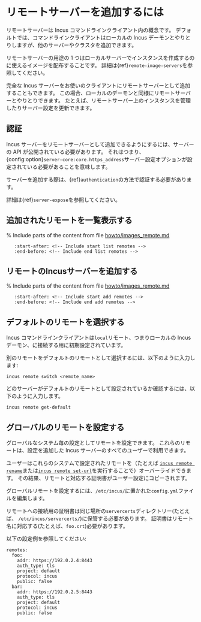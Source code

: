 # リモートサーバーを追加するには

リモートサーバーは Incus コマンドラインクライアント内の概念です。
デフォルトでは、コマンドラインクライアントはローカルの Incus デーモンとやりとりしますが、他のサーバーやクラスタを追加できます。

リモートサーバーの用途の 1 つはローカルサーバーでインスタンスを作成するのに使えるイメージを配布することです。
詳細は{ref}`remote-image-servers`を参照してください。

完全な Incus サーバーをお使いのクライアントにリモートサーバーとして追加することもできます。
この場合、ローカルのデーモンと同様にリモートサーバーとやりとりできます。
たとえば、リモートサーバー上のインスタンスを管理したりサーバー設定を更新できます。

## 認証

Incus サーバーをリモートサーバーとして追加できるようにするには、サーバーの API が公開されている必要があります。
それはつまり、{config:option}`server-core:core.https_address`サーバー設定オプションが設定されている必要があることを意味します。

サーバーを追加する際は、{ref}`authentication`の方法で認証する必要があります。

詳細は{ref}`server-expose`を参照してください。

## 追加されたリモートを一覧表示する

% Include parts of the content from file [howto/images_remote.md](howto/images_remote.md)
```{include} howto/images_remote.md
   :start-after: <!-- Include start list remotes -->
   :end-before: <!-- Include end list remotes -->
```

## リモートのIncusサーバーを追加する

% Include parts of the content from file [howto/images_remote.md](howto/images_remote.md)
```{include} howto/images_remote.md
   :start-after: <!-- Include start add remotes -->
   :end-before: <!-- Include end add remotes -->
```

## デフォルトのリモートを選択する

Incus コマンドラインクライアントは`local`リモート、つまりローカルの Incus デーモン、に接続する用に初期設定されています。

別のリモートをデフォルトのリモートとして選択するには、以下のように入力します:

    incus remote switch <remote_name>

どのサーバーがデフォルトのリモートとして設定されているか確認するには、以下のように入力します。

    incus remote get-default

## グローバルのリモートを設定する

グローバルなシステム毎の設定としてリモートを設定できます。
これらのリモートは、設定を追加した Incus サーバーのすべてのユーザーで利用できます。

ユーザーはこれらのシステムで設定されたリモートを（たとえば [`incus remote rename`](incus_remote_rename.md)または[`incus remote set-url`](incus_remote_set-url.md)を実行することで）オーバーライドできます。
その結果、リモートと対応する証明書がユーザー設定にコピーされます。

グローバルリモートを設定するには、`/etc/incus/`に置かれた`config.yml`ファイルを編集します。

リモートへの接続用の証明書は同じ場所の`servercerts`ディレクトリー(たとえば、 `/etc/incus/servercerts/`)に保管する必要があります。
証明書はリモート名に対応する(たとえば、`foo.crt`)必要があります。

以下の設定例を参照してください:

```
remotes:
  foo:
    addr: https://192.0.2.4:8443
    auth_type: tls
    project: default
    protocol: incus
    public: false
  bar:
    addr: https://192.0.2.5:8443
    auth_type: tls
    project: default
    protocol: incus
    public: false
```

